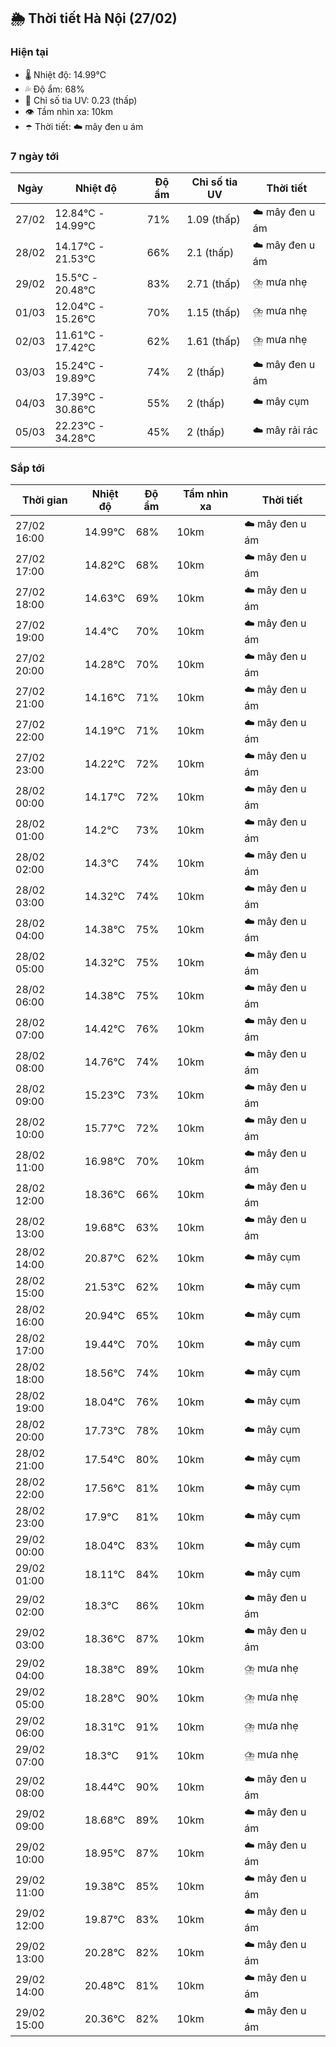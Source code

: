 ## 🌦️ Thời tiết Hà Nội (27/02)

### Hiện tại

- 🌡️ Nhiệt độ: 14.99℃
- 💦 Độ ẩm: 68%
- 🌟 Chỉ số tia UV: 0.23 (thấp)
- 👁️ Tầm nhìn xa: 10km
- ☂️ Thời tiết: ☁️ mây đen u ám

### 7 ngày tới

| Ngày | Nhiệt độ | Độ ẩm | Chỉ số tia UV | Thời tiết |
| --- | --- | --- | --- | --- |
| 27/02 | 12.84℃ - 14.99℃ | 71% | 1.09 (thấp) | ☁️ mây đen u ám |
| 28/02 | 14.17℃ - 21.53℃ | 66% | 2.1 (thấp) | ☁️ mây đen u ám |
| 29/02 | 15.5℃ - 20.48℃ | 83% | 2.71 (thấp) | ⛈️ mưa nhẹ |
| 01/03 | 12.04℃ - 15.26℃ | 70% | 1.15 (thấp) | ⛈️ mưa nhẹ |
| 02/03 | 11.61℃ - 17.42℃ | 62% | 1.61 (thấp) | ⛈️ mưa nhẹ |
| 03/03 | 15.24℃ - 19.89℃ | 74% | 2 (thấp) | ☁️ mây đen u ám |
| 04/03 | 17.39℃ - 30.86℃ | 55% | 2 (thấp) | ☁️ mây cụm |
| 05/03 | 22.23℃ - 34.28℃ | 45% | 2 (thấp) | ☁️ mây rải rác |

### Sắp tới

| Thời gian | Nhiệt độ | Độ ẩm | Tầm nhìn xa | Thời tiết |
| --- | --- | --- | --- | --- |
| 27/02 16:00 | 14.99℃ | 68% | 10km | ☁️ mây đen u ám |
| 27/02 17:00 | 14.82℃ | 68% | 10km | ☁️ mây đen u ám |
| 27/02 18:00 | 14.63℃ | 69% | 10km | ☁️ mây đen u ám |
| 27/02 19:00 | 14.4℃ | 70% | 10km | ☁️ mây đen u ám |
| 27/02 20:00 | 14.28℃ | 70% | 10km | ☁️ mây đen u ám |
| 27/02 21:00 | 14.16℃ | 71% | 10km | ☁️ mây đen u ám |
| 27/02 22:00 | 14.19℃ | 71% | 10km | ☁️ mây đen u ám |
| 27/02 23:00 | 14.22℃ | 72% | 10km | ☁️ mây đen u ám |
| 28/02 00:00 | 14.17℃ | 72% | 10km | ☁️ mây đen u ám |
| 28/02 01:00 | 14.2℃ | 73% | 10km | ☁️ mây đen u ám |
| 28/02 02:00 | 14.3℃ | 74% | 10km | ☁️ mây đen u ám |
| 28/02 03:00 | 14.32℃ | 74% | 10km | ☁️ mây đen u ám |
| 28/02 04:00 | 14.38℃ | 75% | 10km | ☁️ mây đen u ám |
| 28/02 05:00 | 14.32℃ | 75% | 10km | ☁️ mây đen u ám |
| 28/02 06:00 | 14.38℃ | 75% | 10km | ☁️ mây đen u ám |
| 28/02 07:00 | 14.42℃ | 76% | 10km | ☁️ mây đen u ám |
| 28/02 08:00 | 14.76℃ | 74% | 10km | ☁️ mây đen u ám |
| 28/02 09:00 | 15.23℃ | 73% | 10km | ☁️ mây đen u ám |
| 28/02 10:00 | 15.77℃ | 72% | 10km | ☁️ mây đen u ám |
| 28/02 11:00 | 16.98℃ | 70% | 10km | ☁️ mây đen u ám |
| 28/02 12:00 | 18.36℃ | 66% | 10km | ☁️ mây đen u ám |
| 28/02 13:00 | 19.68℃ | 63% | 10km | ☁️ mây đen u ám |
| 28/02 14:00 | 20.87℃ | 62% | 10km | ☁️ mây cụm |
| 28/02 15:00 | 21.53℃ | 62% | 10km | ☁️ mây cụm |
| 28/02 16:00 | 20.94℃ | 65% | 10km | ☁️ mây cụm |
| 28/02 17:00 | 19.44℃ | 70% | 10km | ☁️ mây cụm |
| 28/02 18:00 | 18.56℃ | 74% | 10km | ☁️ mây cụm |
| 28/02 19:00 | 18.04℃ | 76% | 10km | ☁️ mây cụm |
| 28/02 20:00 | 17.73℃ | 78% | 10km | ☁️ mây cụm |
| 28/02 21:00 | 17.54℃ | 80% | 10km | ☁️ mây cụm |
| 28/02 22:00 | 17.56℃ | 81% | 10km | ☁️ mây cụm |
| 28/02 23:00 | 17.9℃ | 81% | 10km | ☁️ mây cụm |
| 29/02 00:00 | 18.04℃ | 83% | 10km | ☁️ mây cụm |
| 29/02 01:00 | 18.11℃ | 84% | 10km | ☁️ mây cụm |
| 29/02 02:00 | 18.3℃ | 86% | 10km | ☁️ mây đen u ám |
| 29/02 03:00 | 18.36℃ | 87% | 10km | ☁️ mây đen u ám |
| 29/02 04:00 | 18.38℃ | 89% | 10km | ⛈️ mưa nhẹ |
| 29/02 05:00 | 18.28℃ | 90% | 10km | ⛈️ mưa nhẹ |
| 29/02 06:00 | 18.31℃ | 91% | 10km | ⛈️ mưa nhẹ |
| 29/02 07:00 | 18.3℃ | 91% | 10km | ⛈️ mưa nhẹ |
| 29/02 08:00 | 18.44℃ | 90% | 10km | ☁️ mây đen u ám |
| 29/02 09:00 | 18.68℃ | 89% | 10km | ☁️ mây đen u ám |
| 29/02 10:00 | 18.95℃ | 87% | 10km | ☁️ mây đen u ám |
| 29/02 11:00 | 19.38℃ | 85% | 10km | ☁️ mây đen u ám |
| 29/02 12:00 | 19.87℃ | 83% | 10km | ☁️ mây đen u ám |
| 29/02 13:00 | 20.28℃ | 82% | 10km | ☁️ mây đen u ám |
| 29/02 14:00 | 20.48℃ | 81% | 10km | ☁️ mây đen u ám |
| 29/02 15:00 | 20.36℃ | 82% | 10km | ☁️ mây đen u ám |

